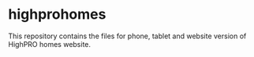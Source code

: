# highprohomes
This repository contains the files for phone, tablet and website version of HighPRO homes website.

